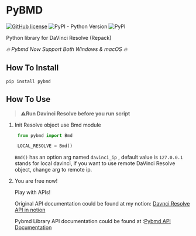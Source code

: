 # PyBMD
[![GitHub license](https://img.shields.io/github/license/WheheoHu/pybmd)](https://github.com/WheheoHu/pybmd/blob/master/LICENSE)
![PyPI - Python Version](https://img.shields.io/pypi/pyversions/pybmd)
![PyPI](https://img.shields.io/pypi/v/pybmd)


Python library for DaVinci Resolve (Repack)

*🔥 Pybmd Now Support Both Windows & macOS 🔥*

## How To Install

```
pip install pybmd
```

## How To Use
>**⚠️Run Davinci Resolve before you run script**

1. Init Resolve object use Bmd module
   ```python
    from pybmd import Bmd

    LOCAL_RESOLVE = Bmd()
    ```
    `Bmd()` has an option arg named `davinci_ip` , default value is `127.0.0.1 `stands for local davinci, if you want to use remote DaVinci Resolve object, change arg to remote ip.

2. You are free now! 

    Play with APIs!
    
    Original API documentation could be found at my notion:
    [Davnci Resolve API in notion](https://wheheohu.notion.site/Davinci-Python-API-7c4f1038a36f44818b631ec7e4a537fa)

    Pybmd Library API documentation could be found at :[Pybmd API Documentation](https://wheheohu.github.io/pybmd/)